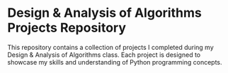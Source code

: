 # Design & Analysis of Algorithms Projects Repository

This repository contains a collection of projects I completed during my Design & Analysis of Algorithms class.
Each project is designed to showcase my skills and understanding of Python programming concepts.
